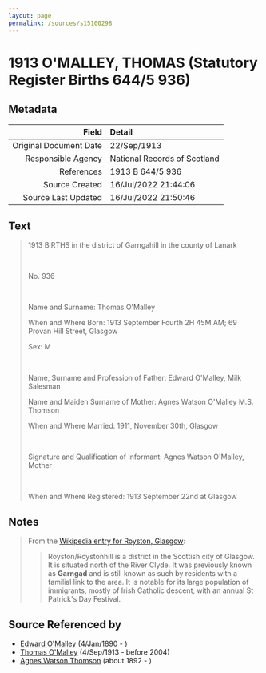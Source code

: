 ```yaml
---
layout: page
permalink: /sources/s15100298
---
```


# 1913 O'MALLEY, THOMAS (Statutory Register Births 644/5 936)

## Metadata
Field | Detail
---:|:---
Original Document Date | 22/Sep/1913
Responsible Agency | National Records of Scotland
References | 1913 B 644/5 936
Source Created | 16/Jul/2022 21:44:06
Source Last Updated | 16/Jul/2022 21:50:46

## Text

> 1913 BIRTHS in the district of Garngahill in the county of Lanark
>
> <br/>
>
> No. 936
>
> <br/>
>
> Name and Surname: Thomas O'Malley
>
> When and Where Born: 1913 September Fourth 2H 45M AM; 69 Provan Hill Street, Glasgow
>
> Sex: M
>
> <br/>
>
> Name, Surname and Profession of Father: Edward O'Malley, Milk Salesman
>
> Name and Maiden Surname of Mother: Agnes Watson O'Malley M.S. Thomson
>
> When and Where Married: 1911, November 30th, Glasgow
>
> <br/>
>
> Signature and Qualification of Informant: Agnes Watson O'Malley, Mother
>
> <br/>
>
> When and Where Registered: 1913 September 22nd at Glasgow
>

## Notes

> From the [Wikipedia entry for Royston, Glasgow](https://en.wikipedia.org/wiki/Royston,_Glasgow):
>
> > Royston/Roystonhill is a district in the Scottish city of Glasgow. It is situated north of the River Clyde. It was previously known as **Garngad** and is still known as such by residents with a familial link to the area. It is notable for its large population of immigrants, mostly of Irish Catholic descent, with an annual St Patrick's Day Festival.
>


## Source Referenced by

* [Edward O'Malley](../people/@76741424@-edward-o'malley-b1890-1-4-d.md) (4/Jan/1890 - )
* [Thomas O'Malley](../people/@12568152@-thomas-o'malley-b1913-9-4-d2004.md) (4/Sep/1913 - before 2004)
* [Agnes Watson Thomson](../people/@96590245@-agnes-watson-thomson-b1892-d.md) (about 1892 - )
